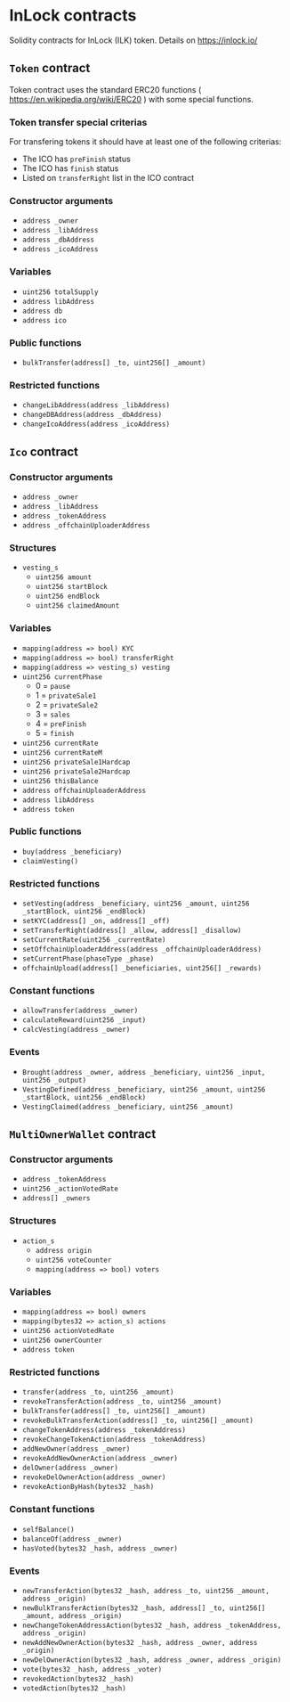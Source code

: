 # InLock contracts
Solidity contracts for InLock (ILK) token. Details on https://inlock.io/

## `Token` contract
Token contract uses the standard ERC20 functions ( https://en.wikipedia.org/wiki/ERC20 ) with some special functions.

### Token transfer special criterias
For transfering tokens it should have at least one of the following criterias:
 - The ICO has `preFinish` status
 - The ICO has `finish` status
 - Listed on `transferRight` list in the ICO contract

### Constructor arguments
 - `address _owner`<br>
 - `address _libAddress`<br>
 - `address _dbAddress`<br>
 - `address _icoAddress`

### Variables
 - `uint256 totalSupply`<br>
 - `address libAddress`<br>
 - `address db`<br>
 - `address ico`<br>

### Public functions
 - `bulkTransfer(address[] _to, uint256[] _amount)`

### Restricted functions
 - `changeLibAddress(address _libAddress)`<br>
 - `changeDBAddress(address _dbAddress)`<br>
 - `changeIcoAddress(address _icoAddress)`<br>

## `Ico` contract
### Constructor arguments
 - `address _owner`<br>
 - `address _libAddress`<br>
 - `address _tokenAddress`<br>
 - `address _offchainUploaderAddress`

### Structures
 - `vesting_s`
    - `uint256 amount`
    - `uint256 startBlock`
    - `uint256 endBlock`
    - `uint256 claimedAmount`

### Variables
 - `mapping(address => bool) KYC`<br>
 - `mapping(address => bool) transferRight`<br>
 - `mapping(address => vesting_s) vesting`<br>
 - `uint256 currentPhase`
    - 0 = `pause`
    - 1 = `privateSale1`
    - 2 = `privateSale2`
    - 3 = `sales`
    - 4 = `preFinish`
    - 5 = `finish`
 - `uint256 currentRate`<br>
 - `uint256 currentRateM`<br>
 - `uint256 privateSale1Hardcap`<br>
 - `uint256 privateSale2Hardcap`<br>
 - `uint256 thisBalance`<br>
 - `address offchainUploaderAddress`<br>
 - `address libAddress`<br>
 - `address token`

### Public functions
 - `buy(address _beneficiary)`<br>
 - `claimVesting()`

### Restricted functions
 - `setVesting(address _beneficiary, uint256 _amount, uint256 _startBlock, uint256 _endBlock)`<br>
 - `setKYC(address[] _on, address[] _off)`<br>
 - `setTransferRight(address[] _allow, address[] _disallow)`<br>
 - `setCurrentRate(uint256 _currentRate)`<br>
 - `setOffchainUploaderAddress(address _offchainUploaderAddress)`<br>
 - `setCurrentPhase(phaseType _phase)`<br>
 - `offchainUpload(address[] _beneficiaries, uint256[] _rewards)`

### Constant functions
 - `allowTransfer(address _owner)`<br>
 - `calculateReward(uint256 _input)`<br>
 - `calcVesting(address _owner)`

### Events
 - `Brought(address _owner, address _beneficiary, uint256 _input, uint256 _output)`<br>
 - `VestingDefined(address _beneficiary, uint256 _amount, uint256 _startBlock, uint256 _endBlock)`<br>
 - `VestingClaimed(address _beneficiary, uint256 _amount)`

## `MultiOwnerWallet` contract
### Constructor arguments
 - `address _tokenAddress`<br>
 - `uint256 _actionVotedRate`<br>
 - `address[] _owners`

### Structures
 - `action_s`
    - `address origin`
    - `uint256 voteCounter`
    - `mapping(address => bool) voters`

### Variables
 - `mapping(address => bool) owners`<br>
 - `mapping(bytes32 => action_s) actions`<br>
 - `uint256 actionVotedRate`<br>
 - `uint256 ownerCounter`<br>
 - `address token`

### Restricted functions
 - `transfer(address _to, uint256 _amount)`<br>
 - `revokeTransferAction(address _to, uint256 _amount)`<br>
 - `bulkTransfer(address[] _to, uint256[] _amount)`<br>
 - `revokeBulkTransferAction(address[] _to, uint256[] _amount)`<br>
 - `changeTokenAddress(address _tokenAddress)`<br>
 - `revokeChangeTokenAction(address _tokenAddress)`<br>
 - `addNewOwner(address _owner)`<br>
 - `revokeAddNewOwnerAction(address _owner)`<br>
 - `delOwner(address _owner)`<br>
 - `revokeDelOwnerAction(address _owner)`<br>
 - `revokeActionByHash(bytes32 _hash)`

### Constant functions
 - `selfBalance()`<br>
 - `balanceOf(address _owner)`<br>
 - `hasVoted(bytes32 _hash, address _owner)`

### Events
 - `newTransferAction(bytes32 _hash, address _to, uint256 _amount, address _origin)`<br>
 - `newBulkTransferAction(bytes32 _hash, address[] _to, uint256[] _amount, address _origin)`<br>
 - `newChangeTokenAddressAction(bytes32 _hash, address _tokenAddress, address _origin)`<br>
 - `newAddNewOwnerAction(bytes32 _hash, address _owner, address _origin)`<br>
 - `newDelOwnerAction(bytes32 _hash, address _owner, address _origin)`<br>
 - `vote(bytes32 _hash, address _voter)`<br>
 - `revokedAction(bytes32 _hash)`<br>
 - `votedAction(bytes32 _hash)`
